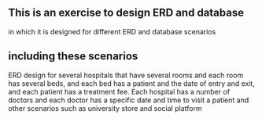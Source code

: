 ## This is an exercise to design ERD and database 
in which it is designed for different ERD and database scenarios

## including these scenarios
ERD design for several hospitals that have several rooms and each room has several beds, and each bed has a patient and the date of entry and exit, and each patient has a treatment fee.
Each hospital has a number of doctors and each doctor has a specific date and time to visit a patient
and other scenarios such as university store and social platform
